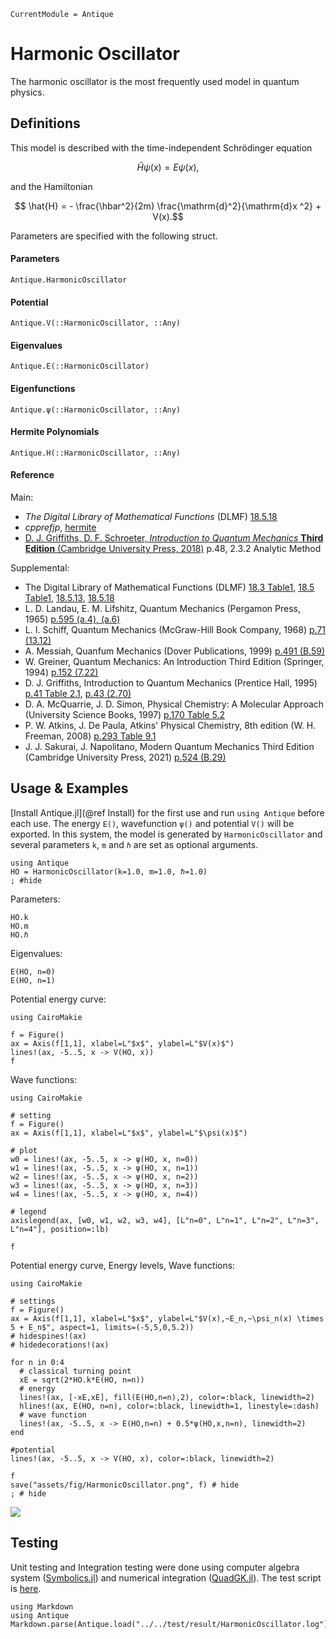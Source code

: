 ```@meta
CurrentModule = Antique
```

# Harmonic Oscillator

The harmonic oscillator is the most frequently used model in quantum physics.

## Definitions

This model is described with the time-independent Schrödinger equation
```math
  \hat{H} \psi(x) = E \psi(x),
```
and the Hamiltonian
```math
  \hat{H} = - \frac{\hbar^2}{2m} \frac{\mathrm{d}^2}{\mathrm{d}x ^2} + V(x).
```
Parameters are specified with the following struct.

#### Parameters
```@docs; canonical=false
Antique.HarmonicOscillator
```

#### Potential
```@docs; canonical=false
Antique.V(::HarmonicOscillator, ::Any)
```

#### Eigenvalues
```@docs; canonical=false
Antique.E(::HarmonicOscillator)
```

#### Eigenfunctions
```@docs; canonical=false
Antique.ψ(::HarmonicOscillator, ::Any)
```

#### Hermite Polynomials
```@docs; canonical=false
Antique.H(::HarmonicOscillator, ::Any)
```

#### Reference

Main:
- _The Digital Library of Mathematical Functions_ (DLMF) [18.5.18](https://dlmf.nist.gov/18.5#E18)
- _cpprefjp_, [hermite](https://cpprefjp.github.io/reference/cmath/hermite.html)
- [D. J. Griffiths, D. F. Schroeter, _Introduction to Quantum Mechanics_ **Third Edition** (Cambridge University Press, 2018)](https://doi.org/10.1017/9781316995433) p.48, 2.3.2 Analytic Method

Supplemental:
- The Digital Library of Mathematical Functions (DLMF)                                                    [18.3 Table1](https://dlmf.nist.gov/18.3#T1), [18.5 Table1](https://dlmf.nist.gov/18.5#T1), [18.5.13](https://dlmf.nist.gov/18.5#E13), [18.5.18](https://dlmf.nist.gov/18.5#E18)
- L. D. Landau, E. M. Lifshitz, Quantum Mechanics (Pergamon Press, 1965)                                  [p.595 (a.4), (a.6)](https://archive.org/details/ost-physics-landaulifshitz-quantummechanics/page/n607/mode/2up)
- L. I. Schiff, Quantum Mechanics (McGraw-Hill Book Company, 1968)                                        [p.71 (13.12)](https://archive.org/details/ost-physics-schiff-quantummechanics/page/n87/mode/2up)
- A. Messiah, Quanfum Mechanics (Dover Publications, 1999)                                                [p.491 (B.59)](https://archive.org/details/quantummechanics0000mess/page/491/mode/1up)
- W. Greiner, Quantum Mechanics: An Introduction Third Edition (Springer, 1994)                           [p.152 (7.22)](https://archive.org/details/quantummechanics0001grei_u4x0/page/152/mode/1up)
- D. J. Griffiths, Introduction to Quantum Mechanics (Prentice Hall, 1995)                                [p.41 Table 2.1](https://archive.org/details/griffiths-introduction-to-quantum-mechanics/page/41/mode/1up), [p.43 (2.70)](https://archive.org/details/griffiths-introduction-to-quantum-mechanics/page/43/mode/1up)
- D. A. McQuarrie, J. D. Simon, Physical Chemistry: A Molecular Approach (University Science Books, 1997) [p.170 Table 5.2](https://archive.org/details/McQuarrieSimonPhysicalChemistrySolutions/McQuarrie_Simon_Physical_Chemistry1997/page/n193/mode/1up)
- P. W. Atkins, J. De Paula, Atkins' Physical Chemistry, 8th edition (W. H. Freeman, 2008)                [p.293 Table 9.1](https://archive.org/details/atkinsphysicalch00pwat/page/292/mode/2up)
- J. J. Sakurai, J. Napolitano, Modern Quantum Mechanics Third Edition (Cambridge University Press, 2021) [p.524 (B.29)](https://doi.org/10.1017/9781108587280)

## Usage & Examples

[Install Antique.jl](@ref Install) for the first use and run `using Antique` before each use. The energy `E()`, wavefunction `ψ()` and potential `V()` will be exported. In this system, the model is generated by `HarmonicOscillator` and several parameters `k`, `m` and `ℏ` are set as optional arguments.

```@example HO
using Antique
HO = HarmonicOscillator(k=1.0, m=1.0, ℏ=1.0)
; #hide
```

Parameters:

```@repl HO
HO.k
HO.m
HO.ℏ
```

Eigenvalues:

```@repl HO
E(HO, n=0)
E(HO, n=1)
```

Potential energy curve:

```@example HO
using CairoMakie

f = Figure()
ax = Axis(f[1,1], xlabel=L"$x$", ylabel=L"$V(x)$")
lines!(ax, -5..5, x -> V(HO, x))
f
```

Wave functions:

```@example HO
using CairoMakie

# setting
f = Figure()
ax = Axis(f[1,1], xlabel=L"$x$", ylabel=L"$\psi(x)$")

# plot
w0 = lines!(ax, -5..5, x -> ψ(HO, x, n=0))
w1 = lines!(ax, -5..5, x -> ψ(HO, x, n=1))
w2 = lines!(ax, -5..5, x -> ψ(HO, x, n=2))
w3 = lines!(ax, -5..5, x -> ψ(HO, x, n=3))
w4 = lines!(ax, -5..5, x -> ψ(HO, x, n=4))

# legend
axislegend(ax, [w0, w1, w2, w3, w4], [L"n=0", L"n=1", L"n=2", L"n=3", L"n=4"], position=:lb)

f
```

Potential energy curve, Energy levels, Wave functions:

```@example HO
using CairoMakie

# settings
f = Figure()
ax = Axis(f[1,1], xlabel=L"$x$", ylabel=L"$V(x),~E_n,~\psi_n(x) \times 5 + E_n$", aspect=1, limits=(-5,5,0,5.2))
# hidespines!(ax)
# hidedecorations!(ax)

for n in 0:4
  # classical turning point
  xE = sqrt(2*HO.k*E(HO, n=n))
  # energy
  lines!(ax, [-xE,xE], fill(E(HO,n=n),2), color=:black, linewidth=2)
  hlines!(ax, E(HO, n=n), color=:black, linewidth=1, linestyle=:dash)
  # wave function
  lines!(ax, -5..5, x -> E(HO,n=n) + 0.5*ψ(HO,x,n=n), linewidth=2)
end

#potential
lines!(ax, -5..5, x -> V(HO, x), color=:black, linewidth=2)

f
save("assets/fig/HarmonicOscillator.png", f) # hide
; # hide
```

![](assets/fig/HarmonicOscillator.png)

## Testing

Unit testing and Integration testing were done using computer algebra system ([Symbolics.jl](https://symbolics.juliasymbolics.org/stable/)) and numerical integration ([QuadGK.jl](https://juliamath.github.io/QuadGK.jl/stable/)). The test script is [here](https://github.com/ohno/Antique.jl/blob/main/test/HarmonicOscillator.jl).

```@eval
using Markdown
using Antique
Markdown.parse(Antique.load("../../test/result/HarmonicOscillator.log"))
```
